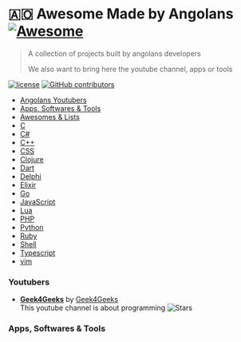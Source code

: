 # :angola: Awesome Made by Angolans [![Awesome](https://awesome.re/badge.svg)](https://awesome.re)


> A collection of projects built by angolans developers
>
> We also want to bring here the youtube channel, apps or tools 

[![license](https://img.shields.io/github/license/wagner94/awesome-made-by-angolans.svg)](/LICENSE)
[![GitHub contributors](https://img.shields.io/github/contributors/wagner94/awesome-made-by-angolans.svg)](https://github.com/wagner94/awesome-made-by-angolans/graphs/contributors)

- [Angolans Youtubers](#youtubers)
- [Apps, Softwares & Tools](#apps)
- [Awesomes & Lists](#awesomes)
- [C](#c)
- [C#](#csharp)
- [C++](#cpp)
- [CSS](#css)
- [Clojure](#clojure)
- [Dart](#dart)
- [Delphi](#delphi)
- [Elixir](#elixir)
- [Go](#go)
- [JavaScript](#js)
- [Lua](#lua)
- [PHP](#php)
- [Python](#python)
- [Ruby](#ruby)
- [Shell](#shell)
- [Typescript](#typescript)
- [vim](#vim)

<a name="youtubers"></a>
### Youtubers
- **[Geek4Geeks](https://www.youtube.com/channel/UC8ybWnHq4ZNu6MPdv0-GecQ)** by [Geek4Geeks](https://github.com/geek4geekz)  
  This youtube channel is about programming 
  ![Stars](https://img.shields.io/github/stars/geek4geekz/geek4geekz?style=flat-square)



<a name="apps"></a>

### Apps, Softwares & Tools

